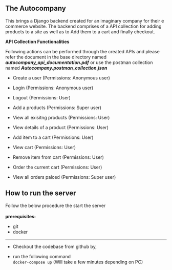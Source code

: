 The Autocompany
---------
This brings a Django backend created for an imaginary company for their e commerce website. 
The backend comprises of a API collection for adding products to a site as well as to Add them to a cart and finally checkout.

**API Collection Functionalities**

Following actions can be performed through the created APIs and please refer the document in the base directory named ***autocompany_api_documentation.pdf*** or use the postman collection named ***Autocompany.postman_collection.json***

* Create a user (Permissions: Anonymous user)
* Login  (Permissions: Anonymous user)
* Logout (Permissions: User)

* Add a products (Permissions: Super user)
* View all exisitng products  (Permissions: User)
* View details of a product (Permissions: User)

* Add item to a cart (Permissions: User)
* View cart (Permissions: User)
* Remove item from cart (Permissions: User)
* Order the current cart (Permissions: User)

* View all orders palced (Permissions: Super user)

How to run the server
---------

Follow the below procedure the start the server <br><br>
**prerequisites:**
* git
* docker
--------------------------------------------
* Checkout the codebase from github by,

* run the following command <br> `docker-compose up`  (Will take a few minutes depending on PC)

